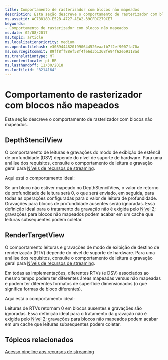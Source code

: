 ```yaml
---
title: Comportamento de rasterizador com blocos não mapeados
description: Esta seção descreve o comportamento de rasterizador com blocos não mapeados.
ms.assetid: AC7B818D-E52B-4727-AEA2-39CFDC279CE7
keywords:
- Comportamento de rasterizador com blocos não mapeados
ms.date: 02/08/2017
ms.topic: article
ms.localizationpriority: medium
ms.openlocfilehash: e3089444820f990644526eaafb7f2ef9007fa70a
ms.sourcegitcommit: 89ff8ff88ef58f4fe6d3b1368fe94f62e59118ad
ms.translationtype: MT
ms.contentlocale: pt-BR
ms.lasthandoff: 11/30/2018
ms.locfileid: "8214164"
---
```

# <a name="span-iddirect3dconceptsrasterizerbehaviorwithnon-mappedtilesspanrasterizer-behavior-with-non-mapped-tiles"></a><span id="direct3dconcepts.rasterizer_behavior_with_non-mapped_tiles"></span>Comportamento de rasterizador com blocos não mapeados


Esta seção descreve o comportamento de rasterizador com blocos não mapeados.

## <a name="span-iddepthstencilviewspanspan-iddepthstencilviewspanspan-iddepthstencilviewspandepthstencilview"></a><span id="DepthStencilView"></span><span id="depthstencilview"></span><span id="DEPTHSTENCILVIEW"></span>DepthStencilView


O comportamento de leituras e gravações do modo de exibição de estêncil de profundidade (DSV) depende do nível de suporte de hardware. Para uma análise dos requisitos, consulte o comportamento de leitura e gravação geral para [Níveis de recursos de streaming](streaming-resources-features-tiers.md).

Aqui está o comportamento ideal:

Se um bloco não estiver mapeado no DepthStencilView, o valor de retorno de profundidade de leitura será 0, o que será enviado, em seguida, para todas as operações configuradas para o valor de leitura de profundidade. Gravações para blocos de profundidade ausentes serão ignoradas. Essa definição ideal para o tratamento da gravação não é exigida pelo [Nível 2](tier-2.md); gravações para blocos não mapeados podem acabar em um cache que leituras subsequentes podem coletar.

## <a name="span-idrendertargetviewspanspan-idrendertargetviewspanspan-idrendertargetviewspanrendertargetview"></a><span id="RenderTargetView"></span><span id="rendertargetview"></span><span id="RENDERTARGETVIEW"></span>RenderTargetView


O comportamento leituras e gravações de modo de exibição de destino de renderização (RTV) depende do nível de suporte de hardware. Para uma análise dos requisitos, consulte o comportamento de leitura e gravação geral para [Níveis de recursos de streaming](streaming-resources-features-tiers.md).

Em todas as implementações, diferentes RTVs (e DSV) associados ao mesmo tempo podem ter diferentes áreas mapeadas versus não mapeadas e podem ter diferentes formatos de superfície dimensionados (o que significa formas de bloco diferentes).

Aqui está o comportamento ideal:

Leituras de RTVs retornam 0 em blocos ausentes e gravações são ignoradas. Essa definição ideal para o tratamento da gravação não é exigida pelo [Nível 2](tier-2.md); gravações para blocos não mapeados podem acabar em um cache que leituras subsequentes podem coletar.

## <a name="span-idrelated-topicsspanrelated-topics"></a><span id="related-topics"></span>Tópicos relacionados


[Acesso pipeline aos recursos de streaming](pipeline-access-to-streaming-resources.md)

 

 




